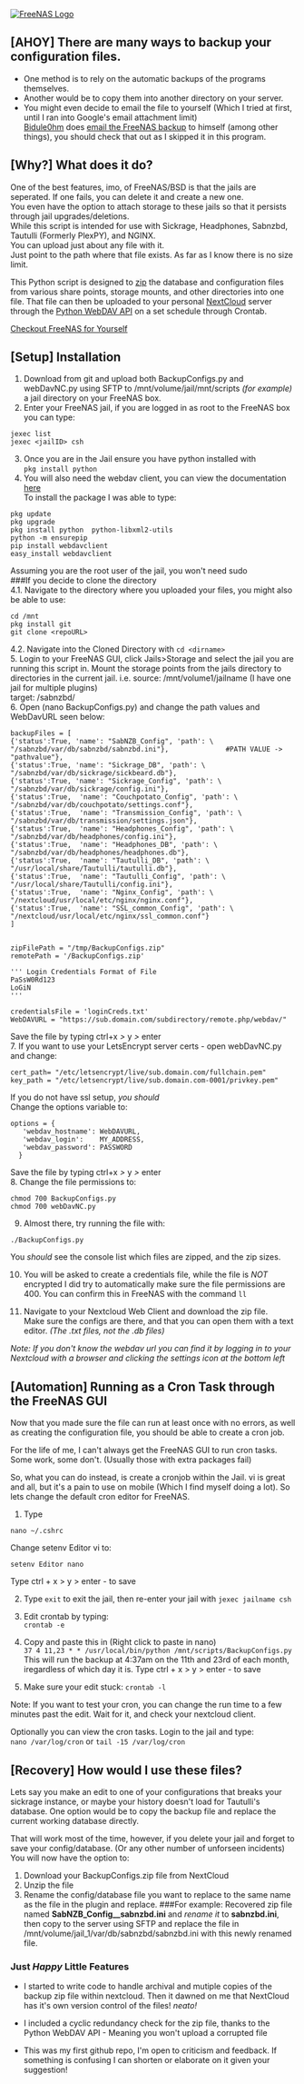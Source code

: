 [![FreeNAS Logo](https://forums.freenas.org/logo_flat_V2.png)](https://forums.freenas.org/index.php)

## [AHOY] There are many ways to backup your configuration files.  
* One method is to rely on the automatic backups of the programs themselves.  
* Another would be to copy them into another directory on your server.  
* You might even decide to email the file to yourself (Which I tried at first, until I ran into Google's email attachment limit)  
[Bidule0hm](https://forums.freenas.org/index.php?members/bidule0hm.31801/) does [email the FreeNAS backup](https://forums.freenas.org/index.php?threads/scripts-to-report-smart-zpool-and-ups-status-hdd-cpu-t%C2%B0-hdd-identification-and-backup-the-config.27365/) to himself (among other things), you should check that out as I skipped it in this program. 

## [Why?] What does it do?  
One of the best features, imo, of FreeNAS/BSD is that the jails are seperated. If one fails, you can delete it and create a new one.  
You even have the option to attach storage to these jails so that it persists through jail upgrades/deletions.  
While this script is intended for use with Sickrage, Headphones, Sabnzbd, Tautulli (Formerly PlexPY), and NGINX.  
You can upload just about any file with it.  
Just point to the path where that file exists. As far as I know there is no size limit. 

This Python script is designed to [zip](https://docs.python.org/2/library/zipfile.html) the database and configuration files from various share points, storage mounts, and other directories into one file. That file can then be uploaded to your personal [NextCloud](https://nextcloud.com/) server through the [Python WebDAV API](https://pypi.python.org/pypi/webdavclient/1.0.8) on a set schedule through Crontab. 

[Checkout FreeNAS for Yourself](http://www.freenas.org/)


## [Setup] Installation
1. Download from git and upload both BackupConfigs.py and webDavNC.py using SFTP to /mnt/volume/jail/mnt/scripts *(for example)* a jail directory on your FreeNAS box. 
2. Enter your FreeNAS jail, if you are logged in as root to the FreeNAS box you can type:  
```
jexec list  
jexec <jailID> csh
```  
3. Once you are in the Jail ensure you have python installed with  
```pkg install python```  
4. You will also need the webdav client, you can view the documentation [here](https://pypi.python.org/pypi/webdavclient/1.0.8)  
To install the package I was able to type:  
```
pkg update
pkg upgrade
pkg install python  python-libxml2-utils
python -m ensurepip  
pip install webdavclient
easy_install webdavclient
```  
Assuming you are the root user of the jail, you won't need sudo  
###If you decide to clone the directory  
4.1. Navigate to the directory where you uploaded your files, you might also be able to use:  
```
cd /mnt  
pkg install git  
git clone <repoURL>  
```  
4.2. Navigate into the Cloned Directory with ```cd <dirname>```  
5. Login to your FreeNAS GUI, click Jails>Storage and select the jail you are running this script in. Mount the storage points from the jails directory to directories in the current jail. i.e.
source: /mnt/volume1/jailname (I have one jail for multiple plugins)  
target: /sabnzbd/  
6. Open (nano BackupConfigs.py) and change the path values and WebDavURL seen below:  
```
backupFiles = [
{'status':True, 'name': "SabNZB_Config", 'path': \
"/sabnzbd/var/db/sabnzbd/sabnzbd.ini"},              #PATH VALUE -> "pathvalue"},
{'status':True, 'name': "Sickrage_DB", 'path': \
"/sabnzbd/var/db/sickrage/sickbeard.db"},
{'status':True, 'name': "Sickrage_Config", 'path': \
"/sabnzbd/var/db/sickrage/config.ini"},
{'status':True,  'name': "Couchpotato_Config", 'path': \
"/sabnzbd/var/db/couchpotato/settings.conf"},
{'status':True,  'name': "Transmission_Config", 'path': \
"/sabnzbd/var/db/transmission/settings.json"},
{'status':True,  'name': "Headphones_Config", 'path': \
"/sabnzbd/var/db/headphones/config.ini"},
{'status':True,  'name': "Headphones_DB", 'path': \
"/sabnzbd/var/db/headphones/headphones.db"},
{'status':True,  'name': "Tautulli_DB", 'path': \
"/usr/local/share/Tautulli/tautulli.db"},
{'status':True,  'name': "Tautulli_Config", 'path': \
"/usr/local/share/Tautulli/config.ini"},
{'status':True,  'name': "Nginx_Config", 'path': \
"/nextcloud/usr/local/etc/nginx/nginx.conf"},
{'status':True,  'name': "SSL_common_Config", 'path': \
"/nextcloud/usr/local/etc/nginx/ssl_common.conf"}
]


zipFilePath = "/tmp/BackupConfigs.zip"
remotePath = '/BackupConfigs.zip'

''' Login Credentials Format of File
PaSsW0Rd123
LoGiN
'''

credentialsFile = 'loginCreds.txt'
WebDAVURL = "https://sub.domain.com/subdirectory/remote.php/webdav/"
```
Save the file by typing ctrl+x *>* y *>* enter  
7. If you want to use your LetsEncrypt server certs - open webDavNC.py and change:  
```
cert_path= "/etc/letsencrypt/live/sub.domain.com/fullchain.pem"
key_path = "/etc/letsencrypt/live/sub.domain.com-0001/privkey.pem"
```
If you do not have ssl setup, *you should*  
Change the options variable to:  
```
options = {
   'webdav_hostname': WebDAVURL,
   'webdav_login':    MY_ADDRESS,
   'webdav_password': PASSWORD
  }
```
Save the file by typing ctrl+x *>* y *>* enter  
8. Change the file permissions to:  
```
chmod 700 BackupConfigs.py  
chmod 700 webDavNC.py  
```

9. Almost there, try running the file with:
```
./BackupConfigs.py
```
You *should* see the console list which files are zipped, and the zip sizes. 

10. You will be asked to create a credentials file, while the file is *NOT* encrypted I did try to automatically make sure the file permissions are 400. You can confirm this in FreeNAS with the command ```ll```

11. Navigate to your Nextcloud Web Client and download the zip file.  
Make sure the configs are there, and that you can open them with a text editor. *(The .txt files, not the .db files)*

*Note: If you don't know the webdav url you can find it by logging in to your Nextcloud with a browser and clicking the settings icon at the bottom left*


## [Automation] Running as a Cron Task through the FreeNAS GUI
Now that you made sure the file can run at least once with no errors, as well as creating the configuration file, you should be able to create a cron job. 

For the life of me, I can't always get the FreeNAS GUI to run cron tasks. Some work, some don't. (Usually those with extra packages fail)

So, what you can do instead, is create a cronjob within the Jail. 
vi is great and all, but it's a pain to use on mobile (Which I find myself doing a lot). So lets change the default cron editor for FreeNAS. 
1. Type  
```
nano ~/.cshrc
```
Change setenv Editor vi to:
```
setenv Editor nano
```
Type ctrl + x > y > enter - to save

2. Type ```exit``` to exit the jail, then re-enter your jail with ```jexec jailname csh```

3. Edit crontab by typing:  
```crontab -e```  
4. Copy and paste this in (Right click to paste in nano)  
```37 4 11,23 * * /usr/local/bin/python /mnt/scripts/BackupConfigs.py```
This will run the backup at 4:37am on the 11th and 23rd of each month, iregardless of which day it is. 
Type ctrl + x > y > enter - to save 
5. Make sure your edit stuck:
```crontab -l```

Note: If you want to test your cron, you can change the run time to a few minutes past the edit. Wait for it, and check your nextcloud client. 

Optionally you can view the cron tasks. Login to the jail and type:  
```nano /var/log/cron``` or ```tail -15 /var/log/cron```  

## [Recovery] How would I use these files? 
Lets say you make an edit to one of your configurations that breaks your sickrage instance, or maybe your history doesn't load for Tautulli's database. One option would be to copy the backup file and replace the current working database directly. 

That will work most of the time, however, if you delete your jail and forget to save your config/database. (Or any other number of unforseen incidents) You will now have the option to:
1. Download your BackupConfigs.zip file from NextCloud
2. Unzip the file
3. Rename the config/database file you want to replace to the same name as the file in the plugin and replace. 
###For example: 
Recovered zip file named **SabNZB_Config__sabnzbd.ini** and *rename it* to **sabnzbd.ini**, then copy to the server using SFTP and replace the file in /mnt/volume/jail_1/var/db/sabnzbd/sabnzbd.ini with this newly renamed file.

### Just *Happy* Little Features
* I started to write code to handle archival and mutiple copies of the backup zip file within nextcloud. Then it dawned on me that NextCloud has it's own version control of the files! *neato!*

* I included a cyclic redundancy check for the zip file, thanks to the Python WebDAV API - Meaning you won't upload a corrupted file

* This was my first github repo, I'm open to criticism and feedback. If something is confusing I can shorten or elaborate on it given your suggestion!
